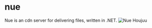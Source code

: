 # nue
Nue is an cdn server for delivering files, written in .NET.
![Nue Houjuu](https://atomsnow.s-ul.eu/OQ9ifEnQ)

